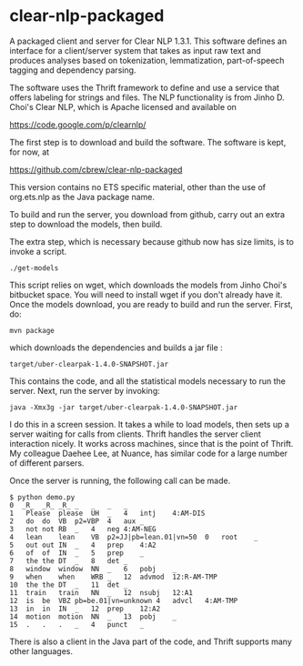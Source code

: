 clear-nlp-packaged
==================

A packaged client and server for Clear NLP 1.3.1. This software defines an interface for a client/server system that takes as input raw text and produces analyses based on tokenization, lemmatization, part-of-speech tagging and dependency parsing. 

The software uses the Thrift framework to define and use a service that offers labeling for strings and files. The NLP functionality is from Jinho D. Choi's Clear NLP, which is Apache licensed and available on 

https://code.google.com/p/clearnlp/

The first step is to download and build the software. The software is kept, for now, at 

https://github.com/cbrew/clear-nlp-packaged

This version contains no ETS specific material, other than the use of org.ets.nlp as the Java package name.

To build and run the server, you download from github, carry out an extra step to download the models, then build.

The extra step, which is necessary because github now has size limits, is to invoke a script.

	./get-models

This script relies on wget, which downloads the models from Jinho Choi's bitbucket space. You will need to install wget 
if you don't already have it. Once the models download, you are ready to build and run the server. First, do:

	mvn package

which downloads the dependencies and builds a jar file :

	target/uber-clearpak-1.4.0-SNAPSHOT.jar

This contains the code, and all the statistical models necessary to run the
server. Next, run the server by invoking:

	java -Xmx3g -jar target/uber-clearpak-1.4.0-SNAPSHOT.jar

I do this in a screen session. It takes a while to load models, then sets
up a server waiting for calls from clients. Thrift handles the server client interaction nicely. 
It works across machines, since that is the point of Thrift. My colleague Daehee Lee, at Nuance,
has similar code for a large number of different parsers.


Once the server is running, the following call can be made.

```code
$ python demo.py
0  _R_	_R_	_R_	_	_	_	_
1	Please	please	UH	_	4	intj	4:AM-DIS
2	do	do	VB	p2=VBP	4	aux	_
3	not	not	RB	_	4	neg	4:AM-NEG
4	lean	lean	VB	p2=JJ|pb=lean.01|vn=50	0	root	_
5	out	out	IN	_	4	prep	4:A2
6	of	of	IN	_	5	prep	_
7	the	the	DT	_	8	det	_
8	window	window	NN	_	6	pobj	_
9	when	when	WRB	_	12	advmod	12:R-AM-TMP
10	the	the	DT	_	11	det	_
11	train	train	NN	_	12	nsubj	12:A1
12	is	be	VBZ	pb=be.01|vn=unknown	4	advcl	4:AM-TMP
13	in	in	IN	_	12	prep	12:A2
14	motion	motion	NN	_	13	pobj	_
15	.	.	.	_	4	punct	_

```

There is also a client in the Java part of the code, and Thrift supports many other languages.
